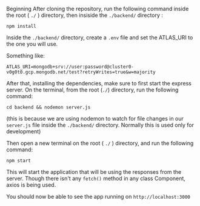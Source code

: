 Beginning
After cloning the repository, run the following command inside the root ( `./` ) directory, then insiside the `./backend/` directory :
```
npm install
```

Inside the `./backend/` directory, create a `.env` file and set the ATLAS_URI to the one you will use.

Something like:

```
ATLAS_URI=mongodb+srv://user:password@cluster0-v0g0t0.gcp.mongodb.net/test?retryWrites=true&w=majority

```

After that, installing the dependencies, make sure to first start the express server. On the terminal, from the root (`./`) directory, run the following command:

```
cd backend && nodemon server.js
```
(this is because we are using nodemon to watch for file changes in our `server.js` file inside the `./backend/` directory. Normally this is used only for development)


Then open a new terminal on the root ( `./` ) directory, and run the following command:

```
npm start
```

This will start the application that will be using the responses from the server. Though there isn't any `fetch()` method in any class Component, axios is being used.

You should now be able to see the app running on `http://localhost:3000`
